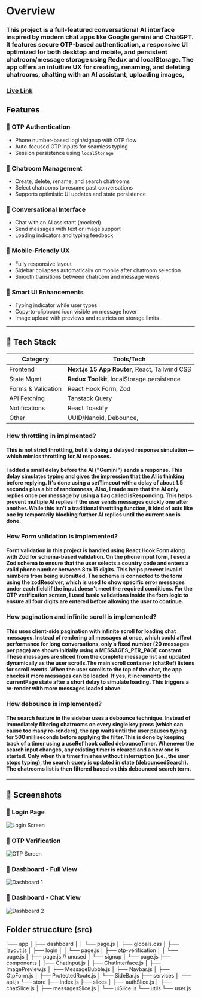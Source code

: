 # Overview

### This project is a full-featured conversational AI interface inspired by modern chat apps like Google gemini and ChatGPT. It features secure OTP-based authentication, a responsive UI optimized for both desktop and mobile, and persistent chatroom/message storage using Redux and localStorage. The app offers an intuitive UX for creating, renaming, and deleting chatrooms, chatting with an AI assistant, uploading images,

### [Live Link](https://kuvaka-assessment.vercel.app/)

## Features

### 🔐 OTP Authentication
- Phone number-based login/signup with OTP flow
- Auto-focused OTP inputs for seamless typing
- Session persistence using `localStorage`

### 💬 Chatroom Management
- Create, delete, rename, and search chatrooms
- Select chatrooms to resume past conversations
- Supports optimistic UI updates and state persistence

### 🤖 Conversational Interface
- Chat with an AI assistant (mocked)
- Send messages with text or image support
- Loading indicators and typing feedback

### 📱 Mobile-Friendly UX
- Fully responsive layout
- Sidebar collapses automatically on mobile after chatroom selection
- Smooth transitions between chatroom and message views

### 🧠 Smart UI Enhancements
- Typing indicator while user types
- Copy-to-clipboard icon visible on message hover
- Image upload with previews and restricts on storage limits

---

## 🧱 Tech Stack

| Category      | Tools/Tech                              |
|---------------|------------------------------------------|
| Frontend      | **Next.js 15 App Router**, React, Tailwind CSS |
| State Mgmt    | **Redux Toolkit**, localStorage persistence |
| Forms & Validation | React Hook Form, Zod                  |
| API Fetching  | Tanstack Query  |
| Notifications | React Toastify                          |
| Other         | UUID/Nanoid, Debounce, |


### How throttling in implmented?
#### This is not strict throttling, but it's doing a delayed response simulation — which mimics throttling for AI responses.
#### I added a small delay before the AI ("Gemini") sends a response. This delay simulates typing and gives the impression that the AI is thinking before replying. It's done using a setTimeout with a delay of about 1.5 seconds plus a bit of randomness, Also, I made sure that the AI only replies once per message by using a flag called isResponding. This helps prevent multiple AI replies if the user sends messages quickly one after another. While this isn’t a traditional throttling function, it kind of acts like one by temporarily blocking further AI replies until the current one is done.

### How Form validation is implemented?
#### Form validation in this project is handled using React Hook Form along with Zod for schema-based validation. On the phone input form, I used a Zod schema to ensure that the user selects a country code and enters a valid phone number between 8 to 15 digits. This helps prevent invalid numbers from being submitted. The schema is connected to the form using the zodResolver, which is used to show specific error messages under each field if the input doesn't meet the required conditions. For the OTP verification screen, I used basic validations inside the form logic to ensure all four digits are entered before allowing the user to continue.

### How pagination and infinite scroll is implemented?
#### This uses client-side pagination with infinite scroll for loading chat messages. Instead of rendering all messages at once, which could affect performance for long conversations, only a fixed number (20 messages per page) are shown initially using a MESSAGES_PER_PAGE constant. These messages are sliced from the complete message list and updated dynamically as the user scrolls.The main scroll container (chatRef) listens for scroll events. When the user scrolls to the top of the chat, the app checks if more messages can be loaded. If yes, it increments the currentPage state after a short delay to simulate loading. This triggers a re-render with more messages loaded above.

### How debounce is implemented?
#### The search feature in the sidebar uses a debounce technique. Instead of immediately filtering chatrooms on every single key press (which can cause too many re-renders), the app waits until the user pauses typing for 500 milliseconds before applying the filter.This is done by keeping track of a timer using a useRef hook called debounceTimer. Whenever the search input changes, any existing timer is cleared and a new one is started. Only when this timer finishes without interruption (i.e., the user stops typing), the search query is updated in state (debouncedSearch). The chatrooms list is then filtered based on this debounced search term.

---
## 📸 Screenshots

### 🔐 Login Page
![Login Screen](/kuvakaLogin.png)

### 🔑 OTP Verification
![OTP Screen](/kuvakaOtpVerification.png)

### 🧠 Dashboard - Full View
![Dashboard 1](/kuvakaDashboard1.png)

### 💬 Dashboard - Chat View
![Dashboard 2](/kuvakaDashboard2.png)


## Folder struccture (src)

├── app
│ ├── dashboard
│ │ └── page.js
│ ├── globals.css
│ ├── layout.js
│ ├── login
│ │ └── page.js
│ ├── otp-verification
│ │ └── page.js
│ ├── page.js // unused
│ └── signup
│ └── page.js
├── components
│ ├── ChatInput.js
│ ├── ChatInterface.js
│ ├── ImagePreview.js
│ ├── MessageBubble.js
│ ├── Navbar.js
│ ├── OtpForm.js
│ ├── ProtectedRoute.js
│ └── SideBar.js
├── services
│ └── api.js
└── store
├── index.js
├── slices
│ ├── authSlice.js
│ ├── chatSlice.js
│ ├── messagesSlice.js
│ └── uiSlice.js
└── utils
└── user.js